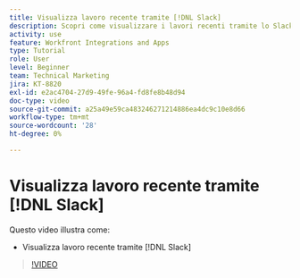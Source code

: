 ```yaml
---
title: Visualizza lavoro recente tramite [!DNL Slack]
description: Scopri come visualizzare i lavori recenti tramite lo Slack
activity: use
feature: Workfront Integrations and Apps
type: Tutorial
role: User
level: Beginner
team: Technical Marketing
jira: KT-8820
exl-id: e2ac4704-27d9-49fe-96a4-fd8fe8b48d94
doc-type: video
source-git-commit: a25a49e59ca483246271214886ea4dc9c10e8d66
workflow-type: tm+mt
source-wordcount: '28'
ht-degree: 0%

---
```


# Visualizza lavoro recente tramite [!DNL Slack]

Questo video illustra come:

* Visualizza lavoro recente tramite [!DNL Slack]

>[!VIDEO](https://video.tv.adobe.com/v/335120/?quality=12&learn=on)
